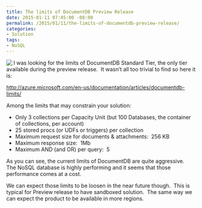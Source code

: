 ```yaml
---
title: The limits of DocumentDB Preview Release
date: 2015-01-11 07:45:00 -08:00
permalink: /2015/01/11/the-limits-of-documentdb-preview-release/
categories:
- Solution
tags:
- NoSQL
---
```

<p><img style="float:left;display:inline;" src="http://www.carlosdinares.com/wp-content/uploads/2011/10/no-limits.png" align="left" />I was looking for the limits of DocumentDB Standard Tier, the only tier available during the preview release.&#160; It wasn’t all too trivial to find so here it is:</p>  <p><a title="http://azure.microsoft.com/en-us/documentation/articles/documentdb-limits/" href="http://azure.microsoft.com/en-us/documentation/articles/documentdb-limits/">http://azure.microsoft.com/en-us/documentation/articles/documentdb-limits/</a></p>  <p>Among the limits that may constrain your solution:</p>  <ul>   <li>Only 3 collections per Capacity Unit (but 100 Databases, the container of collections, per account)</li>    <li>25 stored procs (or UDFs or triggers) per collection </li>    <li>Maximum request size for documents &amp; attachments:&#160; 256 KB </li>    <li>Maximum response size:&#160; 1Mb </li>    <li>Maximum AND (and OR) per query:&#160; 5 </li> </ul>  <p>As you can see, the current limits of DocumentDB are quite aggressive.&#160; The NoSQL database is highly performing and it seems that those performance comes at a cost.</p>  <p>We can expect those limits to be loosen in the near future though.&#160; This is typical for Preview release to have sandboxed solution.&#160; The same way we can expect the product to be available in more regions.</p>